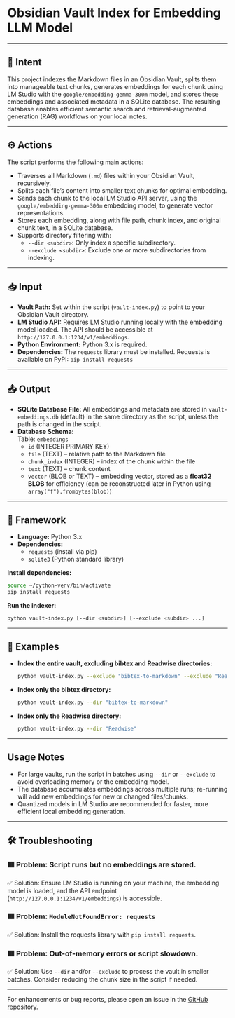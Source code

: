 # Obsidian Vault Index for Embedding LLM Model

---

## 📌 Intent

This project indexes the Markdown files in an Obsidian Vault, splits them into manageable text chunks, generates embeddings for each chunk using LM Studio with the `google/embedding-gemma-300m` model, and stores these embeddings and associated metadata in a SQLite database. The resulting database enables efficient semantic search and retrieval-augmented generation (RAG) workflows on your local notes.

---

## ⚙️ Actions

The script performs the following main actions:

- Traverses all Markdown (`.md`) files within your Obsidian Vault, recursively.
- Splits each file’s content into smaller text chunks for optimal embedding.
- Sends each chunk to the local LM Studio API server, using the `google/embedding-gemma-300m` embedding model, to generate vector representations.
- Stores each embedding, along with file path, chunk index, and original chunk text, in a SQLite database.
- Supports directory filtering with:
  - `--dir <subdir>`: Only index a specific subdirectory.
  - `--exclude <subdir>`: Exclude one or more subdirectories from indexing.

---

## 📥 Input

- **Vault Path:** Set within the script (`vault-index.py`) to point to your Obsidian Vault directory.
- **LM Studio API:** Requires LM Studio running locally with the embedding model loaded. The API should be accessible at `http://127.0.0.1:1234/v1/embeddings`.
- **Python Environment:** Python 3.x is required.
- **Dependencies:** The `requests` library must be installed. Requests is available on PyPI: `pip install requests`


---

## 📤 Output

- **SQLite Database File:** All embeddings and metadata are stored in `vault-embeddings.db` (default) in the same directory as the script, unless the path is changed in the script.
- **Database Schema:**  
  Table: `embeddings`
  - `id` (INTEGER PRIMARY KEY)
  - `file` (TEXT) – relative path to the Markdown file
  - `chunk_index` (INTEGER) – index of the chunk within the file
  - `text` (TEXT) – chunk content
  - `vector` (BLOB or TEXT) – embedding vector, stored as a **float32 BLOB** for efficiency (can be reconstructed later in Python using `array("f").frombytes(blob)`)

---

## 🧱 Framework

- **Language:** Python 3.x
- **Dependencies:**  
  - `requests` (install via pip)  
  - `sqlite3` (Python standard library)

**Install dependencies:**
```bash
source ~/python-venv/bin/activate
pip install requests
```

**Run the indexer:**
```bash
python vault-index.py [--dir <subdir>] [--exclude <subdir> ...]
```

---

## 📝 Examples

- **Index the entire vault, excluding bibtex and Readwise directories:**
    ```bash
    python vault-index.py --exclude "bibtex-to-markdown" --exclude "Readwise"
    ```
- **Index only the bibtex directory:**
    ```bash
    python vault-index.py --dir "bibtex-to-markdown"
    ```
- **Index only the Readwise directory:**
    ```bash
    python vault-index.py --dir "Readwise"
    ```

---

## Usage Notes

- For large vaults, run the script in batches using `--dir` or `--exclude` to avoid overloading memory or the embedding model.
- The database accumulates embeddings across multiple runs; re-running will add new embeddings for new or changed files/chunks.
- Quantized models in LM Studio are recommended for faster, more efficient local embedding generation.

---

## 🛠️ Troubleshooting

### 🟥 Problem: Script runs but no embeddings are stored.
✅ Solution: Ensure LM Studio is running on your machine, the embedding model is loaded, and the API endpoint (`http://127.0.0.1:1234/v1/embeddings`) is accessible.

### 🟥 Problem: `ModuleNotFoundError: requests`
✅ Solution: Install the requests library with `pip install requests`.

### 🟥 Problem: Out-of-memory errors or script slowdown.
✅ Solution: Use `--dir` and/or `--exclude` to process the vault in smaller batches. Consider reducing the chunk size in the script if needed.

---

For enhancements or bug reports, please open an issue in the [GitHub repository](https://github.com/sjelms/*).